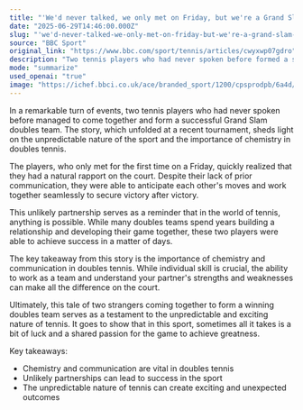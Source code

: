 ```yaml
---
title: "'We'd never talked, we only met on Friday, but we're a Grand Slam doubles team'"
date: "2025-06-29T14:46:00.000Z"
slug: "'we'd-never-talked-we-only-met-on-friday-but-we're-a-grand-slam-doubles-team'"
source: "BBC Sport"
original_link: "https://www.bbc.com/sport/tennis/articles/cwyxwp07gdro"
description: "Two tennis players who had never spoken before formed a successful Grand Slam doubles team, highlighting the importance of chemistry and communication in the sport."
mode: "summarize"
used_openai: "true"
image: "https://ichef.bbci.co.uk/ace/branded_sport/1200/cpsprodpb/6a4d/live/c150c540-54e7-11f0-b6d1-7fd871c2cc9d.jpg"
---
```


In a remarkable turn of events, two tennis players who had never spoken before managed to come together and form a successful Grand Slam doubles team. The story, which unfolded at a recent tournament, sheds light on the unpredictable nature of the sport and the importance of chemistry in doubles tennis.

The players, who only met for the first time on a Friday, quickly realized that they had a natural rapport on the court. Despite their lack of prior communication, they were able to anticipate each other's moves and work together seamlessly to secure victory after victory.

This unlikely partnership serves as a reminder that in the world of tennis, anything is possible. While many doubles teams spend years building a relationship and developing their game together, these two players were able to achieve success in a matter of days.

The key takeaway from this story is the importance of chemistry and communication in doubles tennis. While individual skill is crucial, the ability to work as a team and understand your partner's strengths and weaknesses can make all the difference on the court.

Ultimately, this tale of two strangers coming together to form a winning doubles team serves as a testament to the unpredictable and exciting nature of tennis. It goes to show that in this sport, sometimes all it takes is a bit of luck and a shared passion for the game to achieve greatness.

Key takeaways:
- Chemistry and communication are vital in doubles tennis
- Unlikely partnerships can lead to success in the sport
- The unpredictable nature of tennis can create exciting and unexpected outcomes